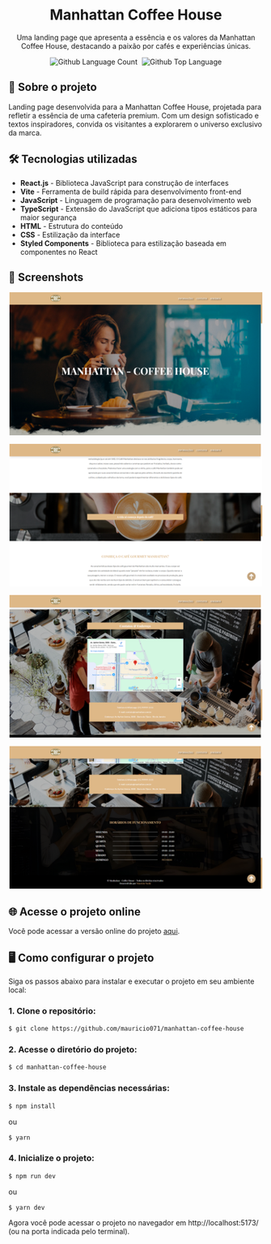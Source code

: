 <div align="center"> <h1>Manhattan Coffee House</h1> </div>

<p align="center">Uma landing page que apresenta a essência e os valores da Manhattan Coffee House, destacando a paixão por cafés e experiências únicas.</p>

<p align="center">
  <img alt="Github Language Count" src="https://img.shields.io/github/languages/count/mauricio071/manhattan-coffee-house?color=00bfa6">
  <img width="1" />
  <img alt="Github Top Language" src="https://img.shields.io/github/languages/top/mauricio071/manhattan-coffee-house?color=00bfa6">
</p>

## 📝 Sobre o projeto

Landing page desenvolvida para a Manhattan Coffee House, projetada para refletir a essência de uma cafeteria premium. Com um design sofisticado e textos inspiradores, convida os visitantes a explorarem o universo exclusivo da marca.

## 🛠 Tecnologias utilizadas

-   **React.js** - Biblioteca JavaScript para construção de interfaces
-   **Vite** - Ferramenta de build rápida para desenvolvimento front-end
-   **JavaScript** - Linguagem de programação para desenvolvimento web
-   **TypeScript** - Extensão do JavaScript que adiciona tipos estáticos para maior segurança
-   **HTML** - Estrutura do conteúdo
-   **CSS** - Estilização da interface
-   **Styled Components** - Biblioteca para estilização baseada em componentes no React

## 📸 Screenshots

<p align="center">
  <img src="./src/assets/readme-img/img-1.png" alt="Preview-Screens-1" width="500" >
</p>

<p align="center">
  <img src="./src/assets/readme-img/img-2.png" alt="Preview-Screens-2" width="500" >
</p>

<p align="center">
  <img src="./src/assets/readme-img/img-3.png" alt="Preview-Screens-3" width="500" >
</p>

<p align="center">
  <img src="./src/assets/readme-img/img-4.png" alt="Preview-Screens-4" width="500" >
</p>

## 🌐 Acesse o projeto online
Você pode acessar a versão online do projeto [aqui](https://manhattan-coffee-house-ma.vercel.app/).

## 🖥️ Como configurar o projeto

Siga os passos abaixo para instalar e executar o projeto em seu ambiente local:

### 1. Clone o repositório:

```bash
$ git clone https://github.com/mauricio071/manhattan-coffee-house
```

### 2. Acesse o diretório do projeto:

```bash
$ cd manhattan-coffee-house
```

### 3. Instale as dependências necessárias:

```bash
$ npm install
```
ou

```bash
$ yarn
```

### 4. Inicialize o projeto:

```bash 
$ npm run dev
```
ou

```bash 
$ yarn dev
```
Agora você pode acessar o projeto no navegador em http://localhost:5173/ (ou na porta indicada pelo terminal).

